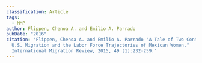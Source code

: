 ```yaml
---
classification: Article
tags:
  - MMP
author: Flippen, Chenoa A. and Emilio A. Parrado
pubDate: "2016"
citation: 'Flippen, Chenoa A. and Emilio A. Parrado	"A Tale of Two Contexts:
  U.S. Migration and the Labor Force Trajectories of Mexican Women."
  International Migration Review, 2015, 49 (1):232-259.'
---
```

